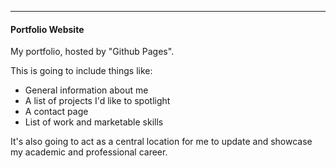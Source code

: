 ****

#### Portfolio Website

My portfolio, hosted by "Github Pages".

This is going to include things like:

- General information about me
- A list of projects I'd like to spotlight
- A contact page
- List of work and marketable skills

It's also going to act as a central location for me to update and showcase my academic and professional career.
